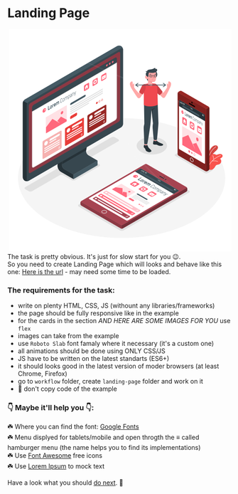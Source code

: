 # Landing Page

<div style="float: right" align="center">
  <img src="../assets/responsive-landing.svg" width="500">
</div>

The task is pretty obvious. It's just for slow start for you 😉.<br/>
So you need to create Landing Page which will looks and behave like this one:
<a target="_blank" href="https://itechart-interns-landing.herokuapp.com/" rel="noopener">Here is the url</a> - may need some time to be loaded.

### The requirements for the task:

- write on plenty HTML, CSS, JS (withount any libraries/frameworks)
- the page should be fully responsive like in the example
- for the cards in the section <em>AND HERE ARE SOME IMAGES FOR YOU</em> use `flex`
- images can take from the example
- use `Roboto Slab` font famaly where it necessary (it's a custom one)
- all animations should be done using ONLY CSS/JS
- JS have to be written on the latest standarts (ES6+)
- it should looks good in the latest version of moder browsers (at least Chrome, Firefox)
- go to `workflow` folder, create `landing-page` folder and work on it
- 📛 don't copy code of the example

### 👇 Maybe it'll help you 👇:

☘️ Where you can find the font: [Google Fonts](https://fonts.google.com/)<br/>
☘️ Menu displyed for tablets/mobile and open throgth the ≡ called hamburger menu (the name helps you to find its implementations)<br/>
☘️ Use [Font Awesome](https://fontawesome.com/v5.15/icons?d=gallery&p=2&m=free) free icons<br/>
☘️ Use [Lorem Ipsum](https://www.lipsum.com/) to mock text<br/>

Have a look what you should [do next](../README.md#progress). 👀
